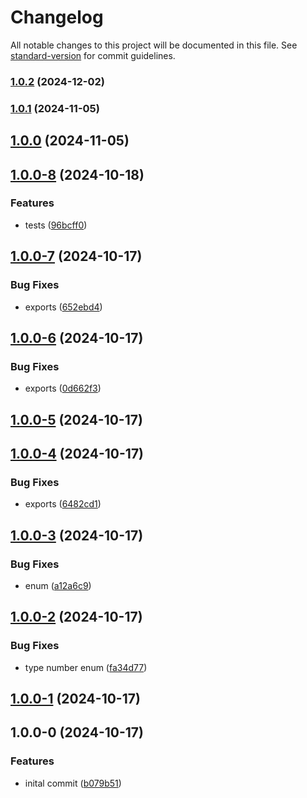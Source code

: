 # Changelog

All notable changes to this project will be documented in this file. See [standard-version](https://github.com/conventional-changelog/standard-version) for commit guidelines.

### [1.0.2](https://github.com/Liquid-JS/qrcode-generator/compare/v1.0.1...v1.0.2) (2024-12-02)

### [1.0.1](https://github.com/Liquid-JS/qrcode-generator/compare/v1.0.0...v1.0.1) (2024-11-05)

## [1.0.0](https://github.com/Liquid-JS/qrcode-generator/compare/v1.0.0-8...v1.0.0) (2024-11-05)

## [1.0.0-8](https://github.com/Liquid-JS/qrcode-generator/compare/v1.0.0-7...v1.0.0-8) (2024-10-18)


### Features

* tests ([96bcff0](https://github.com/Liquid-JS/qrcode-generator/commit/96bcff0f2ff44cb36a6cb801c610454df6611f03))

## [1.0.0-7](https://github.com/Liquid-JS/qrcode-generator/compare/v1.0.0-6...v1.0.0-7) (2024-10-17)


### Bug Fixes

* exports ([652ebd4](https://github.com/Liquid-JS/qrcode-generator/commit/652ebd4bed182b66210d47a25287e81241ffe97d))

## [1.0.0-6](https://github.com/Liquid-JS/qrcode-generator/compare/v1.0.0-5...v1.0.0-6) (2024-10-17)


### Bug Fixes

* exports ([0d662f3](https://github.com/Liquid-JS/qrcode-generator/commit/0d662f31b9ed61241b0de152dd7dabcac259154e))

## [1.0.0-5](https://github.com/Liquid-JS/qrcode-generator/compare/v1.0.0-4...v1.0.0-5) (2024-10-17)

## [1.0.0-4](https://github.com/Liquid-JS/qrcode-generator/compare/v1.0.0-3...v1.0.0-4) (2024-10-17)


### Bug Fixes

* exports ([6482cd1](https://github.com/Liquid-JS/qrcode-generator/commit/6482cd1101a260f24bc2fab5865a70bc1da718cb))

## [1.0.0-3](https://github.com/Liquid-JS/qrcode-generator/compare/v1.0.0-2...v1.0.0-3) (2024-10-17)


### Bug Fixes

* enum ([a12a6c9](https://github.com/Liquid-JS/qrcode-generator/commit/a12a6c97cb6fd138faf611328f2f0a4169e5006d))

## [1.0.0-2](https://github.com/Liquid-JS/qrcode-generator/compare/v1.0.0-1...v1.0.0-2) (2024-10-17)


### Bug Fixes

* type number enum ([fa34d77](https://github.com/Liquid-JS/qrcode-generator/commit/fa34d7778116417714deeb506e92b51f29db5251))

## [1.0.0-1](https://github.com/Liquid-JS/qrcode-generator/compare/v1.0.0-0...v1.0.0-1) (2024-10-17)

## 1.0.0-0 (2024-10-17)


### Features

* inital commit ([b079b51](https://github.com/Liquid-JS/qrcode-generator/commit/b079b51f584aee8f34e41abc87b31d290d5180b1))

